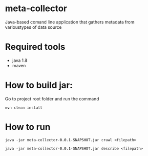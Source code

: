 # meta-collector
Java-based comand line application that gathers metadata from varioustypes of data source

# Required tools
* java 1.8
* maven

# How to build jar:
Go to project root folder and run the command

`mvn clean install`

# How to run
`java -jar meta-collector-0.0.1-SNAPSHOT.jar crawl <filepath>`

`java -jar meta-collector-0.0.1-SNAPSHOT.jar describe <filepath>`
